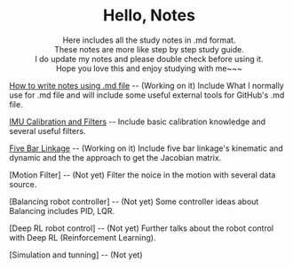 <div align = "center">

# Hello, Notes
Here includes all the study notes in .md format.\
These notes are more like step by step study guide.\
I do update my notes and please double check before using it.\
Hope you love this and enjoy studying with me~~~
</div>

[How to write notes using .md file](./Markdown_note.md) -- (Working on it) Include What I normally use for .md file and will include some useful external tools for GitHub's .md file.

[IMU Calibration and Filters](./IMU_filter.md) -- Include basic calibration knowledge and several useful filters.

[Five Bar Linkage](./README.md) -- (Working on it) Include five bar linkage's kinematic and dynamic and the the approach to get the Jacobian matrix.

[Motion Filter]  -- (Not yet) Filter the noice in the motion with several data source. 

[Balancing robot controller] -- (Not yet) Some controller ideas about Balancing includes PID, LQR.  

[Deep RL robot control] -- (Not yet) Further talks about the robot control with Deep RL (Reinforcement Learning). 

[Simulation and tunning] -- (Not yet) 



